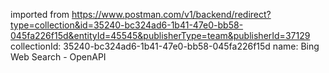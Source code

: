 imported from https://www.postman.com/v1/backend/redirect?type=collection&id=35240-bc324ad6-1b41-47e0-bb58-045fa226f15d&entityId=45545&publisherType=team&publisherId=37129
collectionId: 35240-bc324ad6-1b41-47e0-bb58-045fa226f15d
name: Bing Web Search - OpenAPI